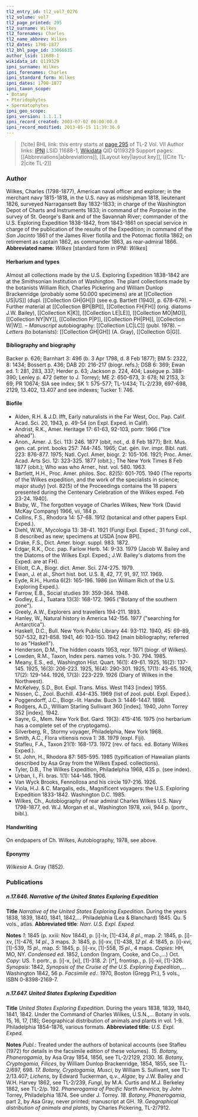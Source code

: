 ```yaml
---
tl2_entry_id: tl2_vol7_0276
tl2_volume: vol7
tl2_page_printed: 295
tl2_surname: Wilkes
tl2_forenames: Charles
tl2_name_abbrev: Wilkes
tl2_dates: 1798-1877
tl2_bhl_page_id: 33066635
author_lsid: 11688-1
wikidata_id: Q119329
ipni_surname: Wilkes
ipni_forenames: Charles
ipni_standard_form: Wilkes
ipni_dates: 1798-1877
ipni_taxon_scope: 
- Botany
- Pteridophytes
- Spermatophytes
ipni_geo_scope: 
ipni_version: 1.1.1.1
ipni_record_created: 2003-07-02 00:00:00.0
ipni_record_modified: 2013-05-15 11:39:36.0
---
```


> [!cite] BHL link: this entry starts at [page 295](https://www.biodiversitylibrary.org/page/33066635) of TL-2 Vol. VII
> Author links: [IPNI](https://www.ipni.org/a/11688-1) LSID 11688-1, [Wikidata](https://www.wikidata.org/wiki/Q119329) QID Q119329
> Support pages: [[Abbreviations|abbreviations]], [[Layout key|layout key]], [[Cite TL-2|cite TL-2]]

### Author

Wilkes, Charles (1798-1877), American naval officer and explorer; in the merchant navy 1815-1818, in the U.S. navy as midshipman 1818, lieutenant 1826, surveyed Narragansett Bay 1832-1833; in charge of the Washington Depot of Charts and Instruments 1833; in command of the *Porpoise* in the survey of St. George's Bank and of the Savannah River; commander of the U.S. Exploring Expedition 1838-1842, from 1843-1861 on special service in charge of the publication of the results of the Expedition; in command of the *San Jacinto* 1861 of the James River flotilla and the Potomac flotilla 1862; on retirement as captain 1862, as commander 1863, as rear-admiral 1866. 
**Abbreviated name**: *Wilkes* \[standard form in IPNI: *Wilkes*\]

#### Herbarium and types

Almost all collections made by the U.S. Exploring Expedition 1838-1842 are at the Smithsonian Institution of Washington. The plant collections made by the botanists William Rich, Charles Pickering and William Dunlop Brackenridge (probably some 50.000 specimens) are at [[Collection US|US]] (dupl. [[Collection GH|GH]]) (see e.g. Bartlett (1940), p. 678-679). – Further material at [[Collection BPI|BPI]], [[Collection FH|FH]] (orig. diatoms J.W. Bailey), [[Collection K|K]], [[Collection LE|LE]], [[Collection MO|MO]], [[Collection NY|NY]], [[Collection P|P]], [[Collection PH|PH]], [[Collection W|W]]. – *Manuscript* autobiography: [[Collection LC|LC]] (publ. 1978). – *Letters* (to botanists): [[Collection GH|GH]] (A. Gray), [[Collection G|G]].

#### Bibliography and biography

Backer p. 626; Barnhart 3: 496 (b. 3 Apr 1798, d. 8 Feb 1877); BM 5: 2322, 8: 1434; Bossert p. 436; DAB 20: 216-217 (biogr. refs.); DSB 6: 369; Ewan ed. 1: 281, 283, 337; Herder p. 63; Jackson p. 224, 404; Lasègue p. 388-390; Lenley p. 472 (letter to J. Torrey); ME 2: 650-673, 3: 678; NI 2153, 3: 69; PR 10674; SIA see index; SK 1: 575-577; TL-1/434; TL-2/239, 697-698, 2129, 13.402, 13.407 and see indexes; Tucker 1: 746.

#### Biofile

- Alden, R.H. & J.D. Ifft, Early naturalists in the Far West, Occ. Pap. Calif. Acad. Sci. 20, 1943, p. 49-54 (on Expl. Exped. in Calif).
- Andrist, R.K., Amer. Heritage 17: 61-63, 92-103, portr. 1966 ("Ice ahead").
- Anon., Amer. J. Sci. 113: 246. 1877 (obit, not., d. 8 Feb 1877); Brit. Mus. gen. cat. print. books 257: 744-745. 1965; Cat. gén. livr. impr. Bibl. natl. 223: 876-877. 1975; Natl. Cycl. Amer, biogr. 2: 105-106. 1921; Proc. Amer. Acad. Arts Sci. 12: 323-325. 1877 (obit.).; The New York Times 8 Feb 1877 (obit.); Who was who Arner., hist. vol. 580. 1963.
- Bartlett, H.H., Proc. Amer. philos. Soc. 82(5): 601-705. 1940 (The reports of the Wilkes expedition, and the work of the specialists in science; major study) \[vol. 82(5) of the Proceedings contains the 18 papers presented during the Centenary Celebration of the Wilkes exped. Feb 23-24. 1940\].
- Bixby, W., The forgotten voyage of Charles Wilkes, New York (David McKay Company) 1966, vii, 184 p.
- Collins, F.S., Rhodora 14: 57-68. 1912 (botanical and other papers Expl. Exped.).
- Diehl, W.W., Mycologia 13: 38-41. 1921 (Fungi Expl. Exped.; 31 fungi coll., 8 described as new; specimens at USDA \[now BPI\].
- Drake, F.S., Dict. Amer. biogr. suppl. 983. 1872.
- Edgar, R.K., Occ. pap. Farlow Herb. 14: 9-33. 1979 (Jacob W. Bailey and the Diatoms of the Wilkes Expl. Exped.; J.W. Bailey's diatoms from the Exped. are at FH).
- Elliott, C.A., Biogr. dict. Amer. Sci. 274-275. 1979.
- Ewan, J. et al., Short hist. bot. U.S. 8, 42, 77, 91, 97, 117. 1969.
- Eyde, R.H., Huntia 6(2): 165-196. 1986 (on William Rich of the U.S. Exploring Exped.).
- Farrow, E.B., Social studies 39: 359-364. 1948.
- Godley, E.J., Tuatara 13(3): 168-172. 1965 ("Botany of the southern zone").
- Greely, A.W., Explorers and travellers 194-211. 1893.
- Hanley, W., Natural history in America 142-156. 1977 ("searching for Antarctica").
- Haskell, D.C., Bull. New York Public Library 44: 93-112. 1940, 45: 69-89, 507-532, 821-858. 1941, 46: 103-150. 1942 (main bibliography; referred to as "Haskell").
- Henderson, D.M., The hidden coasts 1953, repr. 1971 (biogr. of Wilkes).
- Lowden, R.M., Taxon, Index pers. names vols. 1-30. 794. 1985.
- Meany, E.S., ed., Washington Hist. Quart. 16(1): 49-61. 1925, 16(2): 137-145. 1925, 16(3): 206-223. 1925, 16(4): 290-301. 1925, 17(1): 43-65. 1926, 17(2): 129-144. 1926, 17(3): 223-229. 1926 (Diary of Wilkes in the Northwest).
- McKelvey, S.D., Bot. Expl. Trans. Miss. West 1143 \[index\] 1955.
- Nissen, C., Zool. Buchill. 434-435. 1969 (list of zool. publ. Expl. Exped.).
- Poggendorff, J.C., Biogr.-lit. Handw. Buch 3: 1446-1447. 1898.
- Rodgers, A.D., William Starling Sullivant 360 \[index\]. 1940, John Torrey 352 \[index\]. 1942.
- Sayre, G., Mem. New York Bot. Gard. 19(3): 415-416. 1975 (no herbarium has a complete set of the cryptogams).
- Silverberg, R., Stormy voyager, Philadelphia, New York 1968.
- Smith, A.C., Flora vitiensis nova 1: 38. 1979 (expl. Fiji).
- Stafleu, F.A., Taxon 21(1): 168-173. 1972 (rev. of facs. ed. Botany Wilkes Exped.).
- St. John, H., Rhodora 87: 565-595. 1985 (typification of Hawaiian plants described by Asa Gray from the Wilkes Exped. collections).
- Tyler, D.B., The Wilkes Expedition, Philadelphia 1968, 435 p. (see index).
- Urban, I., Fl. bras. 1(1): 144-146. 1906.
- Van Wyck Brooks, Fennollosa and his circle 197-216. 1926.
- Viola, H.J. & C. Margalis, eds., Magnificent voyagers: the U.S. Exploring Expedition 1833-1842. Washington D.C. 1985.
- Wilkes, Ch., Autobiography of rear admiral Charles Wilkes U.S. Navy 1798-1877, ed. W.J. Morgan et al., Washington 1978, xxii, 944 p. (portr., bibl.).

#### Handwriting

On endpapers of Ch. Wilkes, Autobiography, 1978, see above.

#### Eponymy

*Wilkesia* A. Gray (1852).

### Publications

##### n.17.646. Narrative of the United States Exploring Expedition

**Title**
*Narrative of the United States Exploring Expedition*. During the years 1838, 1839, 1840, 1841, 1842,... Philadelphia (Lea & Blanchard) 1845. Qu. 5 vols., atlas.
**Abbreviated title**: *Narr. U.S. Expl. Exped.*

**Notes**
*1*: 1845 (p. xxiii: Nov 1844), p. \[i\]-lx, \[1\]-434, *8 pl*., map.
*2*: 1845, p. \[i\]-xv, \[1\]-476, *14 pl*., 3 maps.
*3*: 1845, p. \[i\]-xv, \[1\]-438, *12 pl*.
*4*: 1845, p. \[i\]-xvi, \[1\]-539, *15 pl*., map.
*5*: 1845, p. \[i\]-xv, \[1\]-558, *15 pl*., 4 maps.
*Copies*: HH, MO, NY.
*Condensed ed*. 1852, London (Ingram, Cooke, and Co.,...) Oct. *Copy*: US.
*1*: portr., p. \[i\]-x, \[xi\], \[1\]-318.
*2*: \[i\*\], frontisp., p. \[i\]-xii, \[1\]-326.
*Synopsis*: 1842, *Synopsis of the Cruise of the U.S. Exploring Expedition*,... Washington 1842, 56 p.
*Facsimile ed*.: 1970, Boston (Gregg Pr.), 5 vols., ISBN 0-8398-2169-7.

##### n.17.647. United States Exploring Expedition

**Title**
*United States Exploring Expedition*. During the years 1838, 1839, 1840, 1841, 1842. Under the Command of Charles Wilkes, U.S.N.,... Botany in vols. 15, 16, 17, \[18\]; Geographical distribution of animals and plants in vol. 1-9. Philadelphia 1854-1876, various formats.
**Abbreviated title**: *U.S. Expl. Exped.*

**Notes**
*Publ*.: Treated under the authors of botanical accounts (see Stafleu (1972) for details in the facsimile edition of these volumes).
*15*. *Botany, Phanerogamia*, by Asa Gray 1854, 1856, see TL-2/2129, 2130.
*16. Botany, Cryptogamia, Filices*, by William Dunlop Brackenridge, 1854, 1855, see TL-2/697, 698.
*17. Botany, Cryptogamia, Musci*, by William S. Sullivant, see TL-2/13.407; *Lichens*, by Edward Tuckerman, q.v., *Algae*, by J.W. Bailey and W.H. Harvey 1862, see TL-2/239, *Fungi*, by M.A. Curtis and M.J. Berkeley 1862, see TL-2/p. 192. *Phanerogamia of Pacific North America*, by John Torrey, Philadelphia 1874. See under J. Torrey.
*18. Botany, Phanerogamia*, part 2, by Asa Gray, never printed; manuscript at GH.
*19. Geographical distribution of animals and plants*, by Charles Pickering, TL-2/7912.


